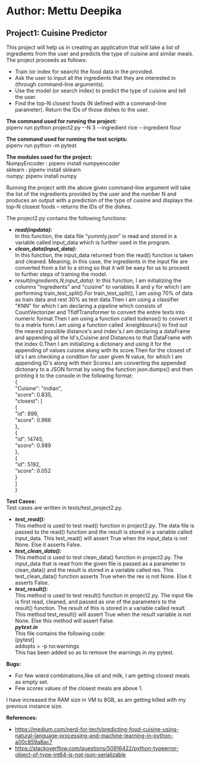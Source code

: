 # Author: Mettu Deepika  
## Project1: Cuisine Predictor  
This project will help us in creating an application that will take a list of ingredients from the user and predicts the type of cuisine and similar meals. The project proceeds as follows:  
- Train (or index for search) the food data in the provided.  
- Ask the user to input all the ingredients that they are interested in (through command-line arguments).  
- Use the model (or search index) to predict the type of cuisine and tell the user.  
- Find the top-N closest foods (N defined with a command-line parameter). Return the IDs of those dishes to the user.  
  
**The command used for running the project:**   
pipenv run python project2.py --N 3 --ingredient rice --ingredient flour  
  
**The command used for running the test scripts:**  
pipenv run python -m pytest
  
**The modules used for the project:**  
NumpyEncoder : pipenv install numpyencoder  
sklearn : pipenv install sklearn  
numpy: pipenv install numpy  
  
Running the project with the above given command-line argument will take the list of the ingredients provided by the user and the number  N and produces an output with a prediction of the type of cuisine and displays the top-N closest foods – returns the IDs of the dishes.  
  
The project2.py contains the following functions:  
- ***read(inpdata):***  
In this function, the data file “yummly.json” is read and stored in a variable called input_data which is further used in the program.  
- ***clean_data(input_data):***  
In this function, the input_data returned from the read() function is taken and cleaned. Meaning, in this case, the ingredients in the input file are converted from a list to a string so that it will be easy for us to proceed to further steps of training the model.  
- *result(ingredients,N,input_data):*
In this function, I am initializing the columns "ingredients" and "cuisine" to variables X and y for which I am performing train_test_split().For train_test_split(), I am using 70% of data as train data and rest 30% as test data.Then I am using a classifier "KNN" for which I am declaring a pipeline which consists of CountVectorizer and TfidfTransformer to convert the entire texts into numeric format.Then I am using a function called todense() to convert it to a matrix form.I am using a function called .kneighbours() to find out the nearest possible distance's and index's.I am declaring a dataFrame and appending all the Id's,Cuisine and Distances to that DataFrame with the index 0.Then I am initializing a dictonary and using it for the appending of values cuisine along with its score.Then for the closest of Id's I am checking a condition for user given N value, for which I am appending ID's along with their Scores.I am converting the appended dictonary to a JSON format by using the function json.dumps() and then printing it to the console in the following format:  
{  
    "Cuisine": "indian",  
    "score": 0.835,  
    "closest": [  
        {  
            "id": 899,  
            "score": 0.966  
        },  
        {  
            "id": 14745,  
            "score": 0.989  
        },  
        {  
            "id": 5192,  
            "score": 0.052  
        }  
    ]  
}    

  
**Test Cases:**  
Test cases are written in tests/test_project2.py.  
- ***test_read():***  
This method is used to test read() function in project2.py. The data file is passed to the read() function and the result is stored in a variable called input_data. This test_read() will assert True when the input_data is not None. Else it asserts False.
- ***test_clean_data():***  
This method is used to test clean_data() function in project2.py. The input_data that is read from the given file is passed as a parameter to clean_data() and the result is stored in a variable called res. This test_clean_data() function asserts True when the res is not None. Else it asserts False.  
- ***test_result():***  
This method is used to test result() function in project2.py. The input file is first read, cleaned, and passed as one of the parameters to the result() function. The result of this is stored in a variable called result. This method test_result() will assert True when the result variable is not None. Else this method will assert False.  
***pytest.in***  
This file contains the following code:  
[pytest]  
addopts = -p no:warnings  
This has been added so as to remove the warnings in my pytest.  

**Bugs:**  
- For few wierd combinations,like oil and milk, I am getting closest meals as empty set.  
-  Few scores values of the closest meals are above 1.  

I have increased the RAM size in VM to 8GB, as am getting killed with my previous instance size.  

**References:**  
- https://medium.com/nerd-for-tech/predicting-food-cuisine-using-natural-language-processing-and-machine-learning-in-python-a00c859a8ac7  
- https://stackoverflow.com/questions/50916422/python-typeerror-object-of-type-int64-is-not-json-serializable  

